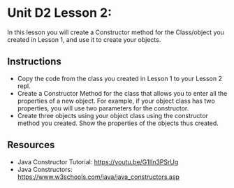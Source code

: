 # Unit D2 Lesson 2:   

In this lesson you will create a Constructor method for the Class/object you created in Lesson 1, and use it to create your objects.
## Instructions
* Copy the code from the class you created in Lesson 1 to your Lesson 2 repl.
* Create a Constructor Method for the class that allows you to enter all the properties of a new object. For example, if your object class has two properties, you will use two parameters for the constructor.
* Create three objects using your object class using the constructor method you created. Show the properties of the objects thus created.
## Resources
* Java Constructor Tutorial: https://youtu.be/G1Iln3PSrUg
* Java Constructors: https://www.w3schools.com/java/java_constructors.asp


